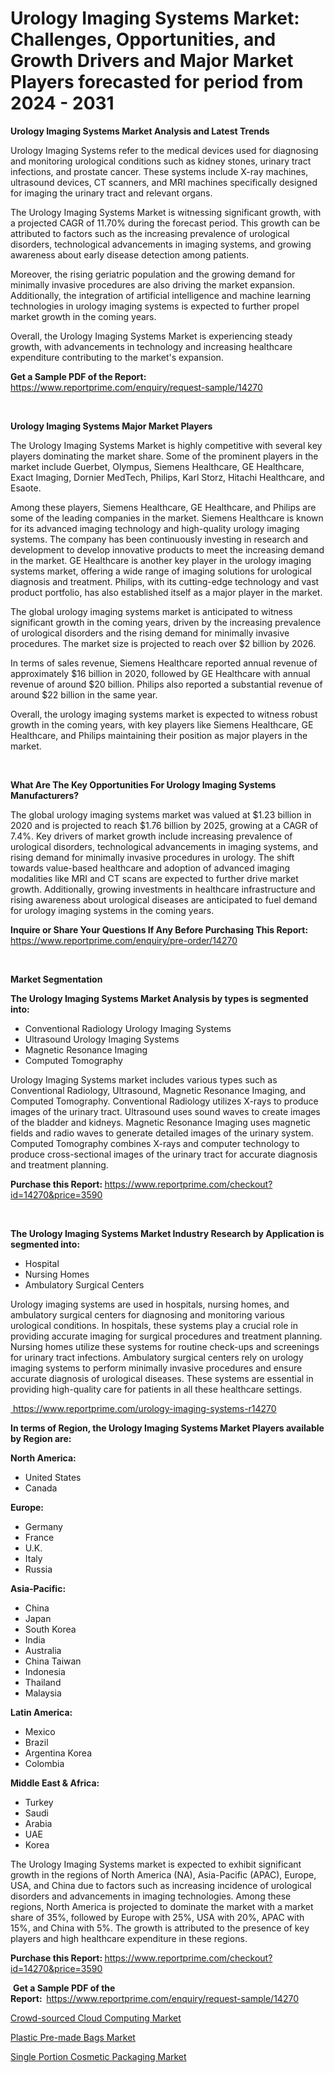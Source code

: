 <p><h1>Urology Imaging Systems Market: Challenges, Opportunities, and Growth Drivers and Major Market Players forecasted for period from 2024 - 2031</h1></p><p><strong>Urology Imaging Systems Market Analysis and Latest Trends</strong></p>
<p><p>Urology Imaging Systems refer to the medical devices used for diagnosing and monitoring urological conditions such as kidney stones, urinary tract infections, and prostate cancer. These systems include X-ray machines, ultrasound devices, CT scanners, and MRI machines specifically designed for imaging the urinary tract and relevant organs.</p><p>The Urology Imaging Systems Market is witnessing significant growth, with a projected CAGR of 11.70% during the forecast period. This growth can be attributed to factors such as the increasing prevalence of urological disorders, technological advancements in imaging systems, and growing awareness about early disease detection among patients.</p><p>Moreover, the rising geriatric population and the growing demand for minimally invasive procedures are also driving the market expansion. Additionally, the integration of artificial intelligence and machine learning technologies in urology imaging systems is expected to further propel market growth in the coming years.</p><p>Overall, the Urology Imaging Systems Market is experiencing steady growth, with advancements in technology and increasing healthcare expenditure contributing to the market's expansion.</p></p>
<p><strong>Get a Sample PDF of the Report:&nbsp;</strong> <a href="https://www.reportprime.com/enquiry/request-sample/14270">https://www.reportprime.com/enquiry/request-sample/14270</a></p>
<p>&nbsp;</p>
<p><strong>Urology Imaging Systems Major Market Players</strong></p>
<p><p>The Urology Imaging Systems Market is highly competitive with several key players dominating the market share. Some of the prominent players in the market include Guerbet, Olympus, Siemens Healthcare, GE Healthcare, Exact Imaging, Dornier MedTech, Philips, Karl Storz, Hitachi Healthcare, and Esaote.</p><p>Among these players, Siemens Healthcare, GE Healthcare, and Philips are some of the leading companies in the market. Siemens Healthcare is known for its advanced imaging technology and high-quality urology imaging systems. The company has been continuously investing in research and development to develop innovative products to meet the increasing demand in the market. GE Healthcare is another key player in the urology imaging systems market, offering a wide range of imaging solutions for urological diagnosis and treatment. Philips, with its cutting-edge technology and vast product portfolio, has also established itself as a major player in the market.</p><p>The global urology imaging systems market is anticipated to witness significant growth in the coming years, driven by the increasing prevalence of urological disorders and the rising demand for minimally invasive procedures. The market size is projected to reach over $2 billion by 2026.</p><p>In terms of sales revenue, Siemens Healthcare reported annual revenue of approximately $16 billion in 2020, followed by GE Healthcare with annual revenue of around $20 billion. Philips also reported a substantial revenue of around $22 billion in the same year.</p><p>Overall, the urology imaging systems market is expected to witness robust growth in the coming years, with key players like Siemens Healthcare, GE Healthcare, and Philips maintaining their position as major players in the market.</p></p>
<p>&nbsp;</p>
<p><strong>What Are The Key Opportunities For Urology Imaging Systems Manufacturers?</strong></p>
<p><p>The global urology imaging systems market was valued at $1.23 billion in 2020 and is projected to reach $1.76 billion by 2025, growing at a CAGR of 7.4%. Key drivers of market growth include increasing prevalence of urological disorders, technological advancements in imaging systems, and rising demand for minimally invasive procedures in urology. The shift towards value-based healthcare and adoption of advanced imaging modalities like MRI and CT scans are expected to further drive market growth. Additionally, growing investments in healthcare infrastructure and rising awareness about urological diseases are anticipated to fuel demand for urology imaging systems in the coming years.</p></p>
<p><strong>Inquire or Share Your Questions If Any Before Purchasing This Report:</strong> <a href="https://www.reportprime.com/enquiry/pre-order/14270">https://www.reportprime.com/enquiry/pre-order/14270</a></p>
<p>&nbsp;</p>
<p><strong>Market Segmentation</strong></p>
<p><strong>The Urology Imaging Systems Market Analysis by types is segmented into:</strong></p>
<p><ul><li>Conventional Radiology Urology Imaging Systems</li><li>Ultrasound Urology Imaging Systems</li><li>Magnetic Resonance Imaging</li><li>Computed Tomography</li></ul></p>
<p><p>Urology Imaging Systems market includes various types such as Conventional Radiology, Ultrasound, Magnetic Resonance Imaging, and Computed Tomography. Conventional Radiology utilizes X-rays to produce images of the urinary tract. Ultrasound uses sound waves to create images of the bladder and kidneys. Magnetic Resonance Imaging uses magnetic fields and radio waves to generate detailed images of the urinary system. Computed Tomography combines X-rays and computer technology to produce cross-sectional images of the urinary tract for accurate diagnosis and treatment planning.</p></p>
<p><strong>Purchase this Report:&nbsp;</strong><a href="https://www.reportprime.com/checkout?id=14270&price=3590">https://www.reportprime.com/checkout?id=14270&price=3590</a></p>
<p>&nbsp;</p>
<p><strong>The Urology Imaging Systems Market Industry Research by Application is segmented into:</strong></p>
<p><ul><li>Hospital</li><li>Nursing Homes</li><li>Ambulatory Surgical Centers</li></ul></p>
<p><p>Urology imaging systems are used in hospitals, nursing homes, and ambulatory surgical centers for diagnosing and monitoring various urological conditions. In hospitals, these systems play a crucial role in providing accurate imaging for surgical procedures and treatment planning. Nursing homes utilize these systems for routine check-ups and screenings for urinary tract infections. Ambulatory surgical centers rely on urology imaging systems to perform minimally invasive procedures and ensure accurate diagnosis of urological diseases. These systems are essential in providing high-quality care for patients in all these healthcare settings.</p></p>
<p><a href="https://www.reportprime.com/urology-imaging-systems-r14270">&nbsp;https://www.reportprime.com/urology-imaging-systems-r14270</a></p>
<p><strong>In terms of Region, the Urology Imaging Systems Market Players available by Region are:</strong></p>
<p>
    <p> <strong> North America: </strong>
        <ul>
            <li>United States</li>
            <li>Canada</li>
        </ul>
        </p> 
    <p> <strong> Europe: </strong>
        <ul>
            <li>Germany</li>
            <li>France</li>
            <li>U.K.</li>
            <li>Italy</li>
            <li>Russia</li>
        </ul>
        </p> 
    <p> <strong> Asia-Pacific: </strong>
        <ul>
            <li>China</li>
            <li>Japan</li>
            <li>South Korea</li>
            <li>India</li>
            <li>Australia</li>
            <li>China Taiwan</li>
            <li>Indonesia</li>
            <li>Thailand</li>
            <li>Malaysia</li>
        </ul>
        </p> 
    <p> <strong> Latin America: </strong>
        <ul>
            <li>Mexico</li>
            <li>Brazil</li>
            <li>Argentina Korea</li>
            <li>Colombia</li>
        </ul>
        </p> 
    <p> <strong> Middle East & Africa: </strong>
        <ul>
            <li>Turkey</li>
            <li>Saudi</li>
            <li>Arabia</li>
            <li>UAE</li>
            <li>Korea</li>
        </ul>
    </p>
    </p>
<p><p>The Urology Imaging Systems market is expected to exhibit significant growth in the regions of North America (NA), Asia-Pacific (APAC), Europe, USA, and China due to factors such as increasing incidence of urological disorders and advancements in imaging technologies. Among these regions, North America is projected to dominate the market with a market share of 35%, followed by Europe with 25%, USA with 20%, APAC with 15%, and China with 5%. The growth is attributed to the presence of key players and high healthcare expenditure in these regions.</p></p>
<p><strong>Purchase this Report: </strong><a href="https://www.reportprime.com/checkout?id=14270&price=3590">https://www.reportprime.com/checkout?id=14270&price=3590</a></p>
<p>&nbsp;<strong>Get a Sample PDF of the Report:&nbsp;&nbsp;</strong><a href="https://www.reportprime.com/enquiry/request-sample/14270">https://www.reportprime.com/enquiry/request-sample/14270</a></p>
<p><strong></strong></p>
<p><p><a href="https://view.publitas.com/reportprime-1/crowd-sourced-cloud-computing-industry-analysis-report-its-market-size-share-trends-by-application-region-competitive-strategies-2024-2031/">Crowd-sourced Cloud Computing Market</a></p><p><a href="https://view.publitas.com/reportprime-1/plastic-pre-made-bags-market-market-segmentation-geographical-regions-and-market-forcast-till-2031/">Plastic Pre-made Bags Market</a></p><p><a href="https://view.publitas.com/reportprime-1/single-portion-cosmetic-packaging-market-share-and-new-trends-analysis-by-its-type-application-end-use-and-forecast-for-period-from-2024-to-2031/">Single Portion Cosmetic Packaging Market</a></p></p>
